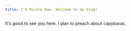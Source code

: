```yaml
---
title: I'm Nicole Rae. Welcome to my blog!
---
```


It's good to see you here. I plan to preach about capybaras.
